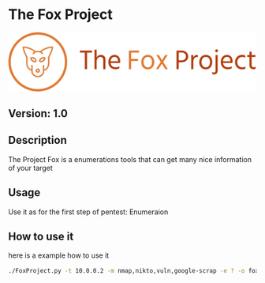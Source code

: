 # The Fox Project
![fox](assets/logo-no-background.jpg)
## Version: 1.0
## Description 
The Project Fox is a enumerations tools that can get many nice information of your target
## Usage 
Use it as for the first step of pentest: Enumeraion
## How to use it
here is a example how to use it
```bash
./FoxProject.py -t 10.0.0.2 -m nmap,nikto,vuln,google-scrap -e ? -o fox.xml
```


